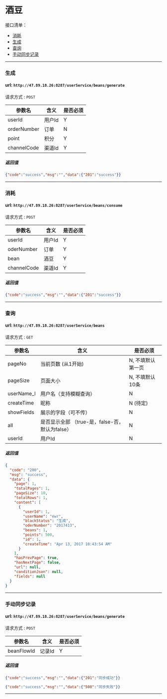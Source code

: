 # 酒豆
接口清单：
- [消耗](#消耗)
- [生成](#生成)
- [查询](#查询)
- [手动同步记录](#手动同步记录)

------------

### 生成

#### url: `http://47.89.18.26:8287/userService/beans/generate`
请求方式 : `POST`

参数名    | 含义    | 是否必须
-------|--------|-----
userId |  用户Id  | Y
orderNumber | 订单  | N
point |  积分  | Y
channelCode |  渠道Id  | Y

#####  返回值

```json
{"code":"success","msg":"","data":{"201":"success"}}   
```
--------------------
### 消耗

#### url: `http://47.89.18.26:8287/userService/beans/consume`
请求方式 : `POST`

参数名    | 含义    | 是否必须
-------|--------|-----
userId |  用户Id  | Y
oderNumber | 订单  | Y
bean |  酒豆  | Y
channelCode |  渠道Id  | Y

#####  返回值

```json
{"code":"success","msg":"","data":{"201":"success"}}   
```
-----------------


### 查询

#### url: `http://47.89.18.26:8287/userService/beans`
请求方式 : `GET`

参数名    | 含义    | 是否必须
-------|--------|-----
pageNo |   当前页数 (从1开始)  | N, 不填默认第一页
pageSize |   页面大小  | N, 不填默认10条
userName_l|用户名（支持模糊查询）| N
createTime| 昵称| N (待定)
showFields|   展示的字段（可不传） | N
all | 是否显示全部 （true-是，false-否，默认为false） | N
userId|   用户Id | N


#####  返回值

```json
{
  "code": "200",
  "msg": "success",
  "data": {
    "page": 1,
    "totalPages": 1,
    "pageSize": 10,
    "totalRows": 1,
    "content": [
      {
        "userId": 1,
        "userName": "ewr",
        "blackStatus": "生成",
        "oderNumber": "2017413",
        "beans": 1,
        "points": 500,
        "id": 1,
        "createTime": "Apr 13, 2017 10:43:54 AM"
      }
    ],
    "hasPrevPage": true,
    "hasNextPage": false, 
    "url": null,
    "conditionJson": null,
    "fields": null
  }
}
```
-----------------

### 手动同步记录

#### url: `http://47.89.18.26:8287/userService/beans/generate`
请求方式 : `POST`

参数名    | 含义    | 是否必须
-------|--------|-----
beanFlowId |  记录Id  | Y


#####  返回值

```json
{"code":"success","msg":"","data":{"201":"同步成功"}}   
```
```json
{"code":"success","msg":"","data":{"500":"同步失败"}}   
```
--------------------
